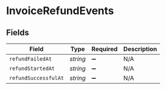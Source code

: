 # InvoiceRefundEvents


## Fields

| Field                | Type                 | Required             | Description          |
| -------------------- | -------------------- | -------------------- | -------------------- |
| `refundFailedAt`     | *string*             | :heavy_minus_sign:   | N/A                  |
| `refundStartedAt`    | *string*             | :heavy_minus_sign:   | N/A                  |
| `refundSuccessfulAt` | *string*             | :heavy_minus_sign:   | N/A                  |
